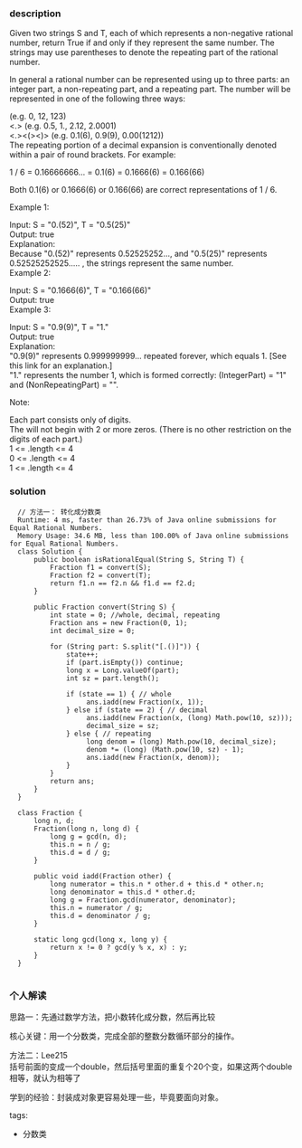 ### description    
  Given two strings S and T, each of which represents a non-negative rational number, return True if and only if they represent the same number. The strings may use parentheses to denote the repeating part of the rational number.  
    
  In general a rational number can be represented using up to three parts: an integer part, a non-repeating part, and a repeating part. The number will be represented in one of the following three ways:  
    
  <IntegerPart> (e.g. 0, 12, 123)  
  <IntegerPart><.><NonRepeatingPart>  (e.g. 0.5, 1., 2.12, 2.0001)  
  <IntegerPart><.><NonRepeatingPart><(><RepeatingPart><)> (e.g. 0.1(6), 0.9(9), 0.00(1212))  
  The repeating portion of a decimal expansion is conventionally denoted within a pair of round brackets.  For example:  
    
  1 / 6 = 0.16666666... = 0.1(6) = 0.1666(6) = 0.166(66)  
    
  Both 0.1(6) or 0.1666(6) or 0.166(66) are correct representations of 1 / 6.  
    
     
    
  Example 1:  
    
  Input: S = "0.(52)", T = "0.5(25)"  
  Output: true  
  Explanation:  
  Because "0.(52)" represents 0.52525252..., and "0.5(25)" represents 0.52525252525..... , the strings represent the same number.  
  Example 2:  
    
  Input: S = "0.1666(6)", T = "0.166(66)"  
  Output: true  
  Example 3:  
    
  Input: S = "0.9(9)", T = "1."  
  Output: true  
  Explanation:   
  "0.9(9)" represents 0.999999999... repeated forever, which equals 1.  [See this link for an explanation.]  
  "1." represents the number 1, which is formed correctly: (IntegerPart) = "1" and (NonRepeatingPart) = "".  
     
    
  Note:  
    
  Each part consists only of digits.  
  The <IntegerPart> will not begin with 2 or more zeros.  (There is no other restriction on the digits of each part.)  
  1 <= <IntegerPart>.length <= 4  
  0 <= <NonRepeatingPart>.length <= 4  
  1 <= <RepeatingPart>.length <= 4  
### solution    
```    
  // 方法一： 转化成分数类  
  Runtime: 4 ms, faster than 26.73% of Java online submissions for Equal Rational Numbers.  
  Memory Usage: 34.6 MB, less than 100.00% of Java online submissions for Equal Rational Numbers.  
  class Solution {  
      public boolean isRationalEqual(String S, String T) {  
          Fraction f1 = convert(S);  
          Fraction f2 = convert(T);  
          return f1.n == f2.n && f1.d == f2.d;  
      }  
    
      public Fraction convert(String S) {  
          int state = 0; //whole, decimal, repeating  
          Fraction ans = new Fraction(0, 1);  
          int decimal_size = 0;  
    
          for (String part: S.split("[.()]")) {  
              state++;  
              if (part.isEmpty()) continue;  
              long x = Long.valueOf(part);  
              int sz = part.length();  
    
              if (state == 1) { // whole  
                   ans.iadd(new Fraction(x, 1));  
              } else if (state == 2) { // decimal  
                   ans.iadd(new Fraction(x, (long) Math.pow(10, sz)));  
                   decimal_size = sz;  
              } else { // repeating  
                   long denom = (long) Math.pow(10, decimal_size);  
                   denom *= (long) (Math.pow(10, sz) - 1);  
                   ans.iadd(new Fraction(x, denom));  
              }  
          }  
          return ans;  
      }  
  }  
    
  class Fraction {  
      long n, d;  
      Fraction(long n, long d) {  
          long g = gcd(n, d);  
          this.n = n / g;  
          this.d = d / g;  
      }  
    
      public void iadd(Fraction other) {  
          long numerator = this.n * other.d + this.d * other.n;  
          long denominator = this.d * other.d;  
          long g = Fraction.gcd(numerator, denominator);  
          this.n = numerator / g;  
          this.d = denominator / g;  
      }  
    
      static long gcd(long x, long y) {  
          return x != 0 ? gcd(y % x, x) : y;  
      }  
  }  
     
```    
    
### 个人解读    
  思路一：先通过数学方法，把小数转化成分数，然后再比较  
    
  核心关键：用一个分数类，完成全部的整数分数循环部分的操作。  
    
  方法二：Lee215  
  括号前面的变成一个double，然后括号里面的重复个20个变，如果这两个double相等，就认为相等了  
    
  学到的经验：封装成对象更容易处理一些，毕竟要面向对象。  
    
tags:    
  -  分数类  
